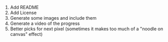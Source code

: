 1. Add README
2. Add License
3. Generate some images and include them
4. Generate a video of the progress
5. Better picks for next pixel (sometimes it makes too much of a "noodle on canvas" effect)
